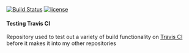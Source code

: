 [![Build Status](https://travis-ci.org/wicksy/travis_test.svg?branch=master)](https://travis-ci.org/wicksy/travis_test) [![license](https://img.shields.io/badge/License-MIT-blue.svg?maxAge=2592000)](https://github.com/wicksy/travis_test/blob/master/LICENSE.md)</br>

#### Testing Travis CI

Repository used to test out a variety of build functionality on [Travis CI](https://travis-ci.org/) before it makes it into my other repositories